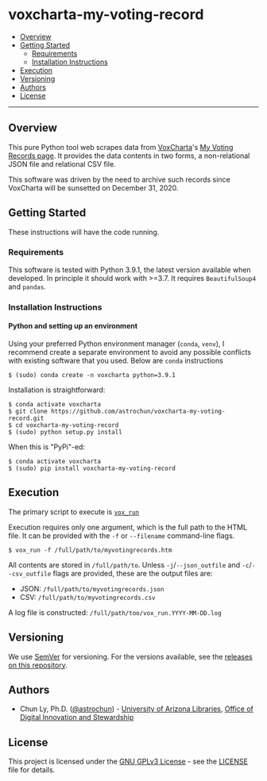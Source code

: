 # voxcharta-my-voting-record

- [Overview](#overview)
- [Getting Started](#getting-started)
    - [Requirements](#requirements)
    - [Installation Instructions](#installation-instructions)
- [Execution](#execution)
- [Versioning](#versioning)
- [Authors](#authors)
- [License](#license)

--------------

## Overview

This pure Python tool web scrapes data from [VoxCharta](https://voxcharta.org)'s
[My Voting Records page](https://arizona.voxcharta.org/tools/my-voting-record/).
It provides the data contents in two forms, a non-relational JSON file
and relational CSV file.

This software was driven by the need to archive such records since VoxCharta
will be sunsetted on December 31, 2020.


## Getting Started

These instructions will have the code running.


### Requirements

This software is tested with Python 3.9.1, the latest version available when
developed. In principle it should work with >=3.7.
It requires `BeautifulSoup4` and `pandas`.


### Installation Instructions

#### Python and setting up an environment

Using your preferred Python environment manager (`conda`, `venv`), I recommend
create a separate environment to avoid any possible conflicts with
existing software that you used. Below are `conda` instructions

```:
$ (sudo) conda create -n voxcharta python=3.9.1
```

Installation is straightforward:
```
$ conda activate voxcharta
$ git clone https://github.com/astrochun/voxcharta-my-voting-record.git
$ cd voxcharta-my-voting-record
$ (sudo) python setup.py install
```

When this is "PyPi"-ed:
```
$ conda activate voxcharta
$ (sudo) pip install voxcharta-my-voting-record
```

## Execution

The primary script to execute is [`vox_run`](bin/vox_run)

Execution requires only one argument, which is the full path
to the HTML file. It can be provided with the `-f` or `--filename` 
command-line flags.

```
$ vox_run -f /full/path/to/myvotingrecords.htm
```

All contents are stored in `/full/path/to`. Unless `-j`/`--json_outfile` and
`-c`/`--csv_outfile` flags are provided, these are the output files are:

 - JSON: `/full/path/to/myvotingrecords.json`
 - CSV: `/full/path/to/myvotingrecords.csv`

A log file is constructed: `/full/path/too/vox_run.YYYY-MM-DD.log`

## Versioning

We use [SemVer](http://semver.org/) for versioning. For the versions available,
see the [releases on this repository](https://github.com/astrochun/voxcharta-my-voting-record/releases).


## Authors

* Chun Ly, Ph.D. ([@astrochun](http://www.github.com/astrochun)) - [University of Arizona Libraries](https://github.com/ualibraries), [Office of Digital Innovation and Stewardship](https://github.com/UAL-ODIS)


## License

This project is licensed under the [GNU GPLv3 License](https://www.gnu.org/licenses/gpl-3.0.en.html) - see the [LICENSE](LICENSE) file for details.
